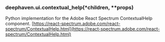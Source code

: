 ### deephaven.ui.contextual_help(\*children, \*\*props)

Python implementation for the Adobe React Spectrum ContextualHelp component.
[https://react-spectrum.adobe.com/react-spectrum/ContextualHelp.html](https://react-spectrum.adobe.com/react-spectrum/ContextualHelp.html)
